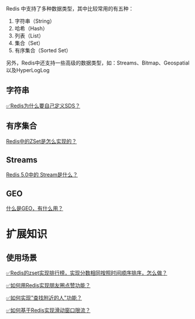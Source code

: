 Redis 中支持了多种数据类型，其中比较常用的有五种：

1. 字符串（String）
2. 哈希（Hash）
3. 列表（List）
4. 集合（Set）
5. 有序集合（Sorted Set）

另外，Redis中还支持一些高级的数据类型，如：Streams、Bitmap、Geospatial以及HyperLogLog

## 字符串

[✅Redis为什么要自己定义SDS？](https://www.yuque.com/hollis666/fo22bm/atppz6?view=doc_embed)
## 有序集合
[Redis中的ZSet是怎么实现的？](https://www.yuque.com/hollis666/fo22bm/uzqztzuicddlk95c?view=doc_embed)
## Streams
[Redis 5.0中的 Stream是什么？](https://www.yuque.com/hollis666/fo22bm/qehw9x86oxl0r0sc?view=doc_embed)
## GEO

[什么是GEO，有什么用？](https://www.yuque.com/hollis666/fo22bm/szth63?view=doc_embed)

# 扩展知识

## 使用场景

[✅Redis的zset实现排行榜，实现分数相同按照时间顺序排序，怎么做？](https://www.yuque.com/hollis666/fo22bm/ooqi2qfep22bcpag?view=doc_embed)

[✅如何用Redis实现朋友圈点赞功能？](https://www.yuque.com/hollis666/fo22bm/ncskb5a7o5a1nw32?view=doc_embed)

[✅如何实现"查找附近的人"功能？](https://www.yuque.com/hollis666/fo22bm/ow77mcr961n4z7mg?view=doc_embed)

[✅如何基于Redis实现滑动窗口限流？](https://www.yuque.com/hollis666/fo22bm/saoeievgraqwxgs1?view=doc_embed)

